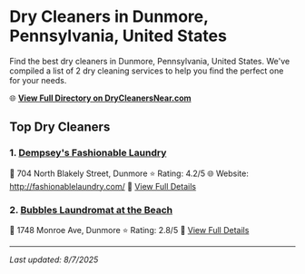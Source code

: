 # Dry Cleaners in Dunmore, Pennsylvania, United States

Find the best dry cleaners in Dunmore, Pennsylvania, United States. We've compiled a list of 2 dry cleaning services to help you find the perfect one for your needs.

🌐 **[View Full Directory on DryCleanersNear.com](https://drycleanersnear.com/city/US/Pennsylvania/Dunmore)**

## Top Dry Cleaners

### 1. [Dempsey's Fashionable Laundry](https://drycleanersnear.com/dryCleaner/6860f2e79e55fd3072cb373f/dempsey-s-fashionable-laundry)
📍 704 North Blakely Street, Dunmore
⭐ Rating: 4.2/5
🌐 Website: http://fashionablelaundry.com/
🔗 [View Full Details](https://drycleanersnear.com/dryCleaner/6860f2e79e55fd3072cb373f/dempsey-s-fashionable-laundry)

### 2. [Bubbles Laundromat at the Beach](https://drycleanersnear.com/dryCleaner/6860f2e99e55fd3072cb37c1/bubbles-laundromat-at-the-beach)
📍 1748 Monroe Ave, Dunmore
⭐ Rating: 2.8/5
🔗 [View Full Details](https://drycleanersnear.com/dryCleaner/6860f2e99e55fd3072cb37c1/bubbles-laundromat-at-the-beach)


---

*Last updated: 8/7/2025*
